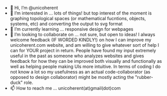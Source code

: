 - 👋 Hi, I’m @unicoherent
- 👀 I’m interested in ... lots of things! but top interest of the moment is graphing topological spaces (or mathematical fucntions, objects, systems, etc) and converting the output to svg format
- 🌱 I’m currently learning ... responsive design for webpages
- 💞️ I’m looking to collaborate on ... not sure, but open to ideas! I always welcome feedback (IF WORDED KINDLY!) on how I can improve my unicoherent.com website, and am willing to give whatever sort of help I can for YOUR project in return. People have found my input extremely useful in the past as someone who analyzes websites and gives feedback for how they can be improved both visually and functionally as well as helping people making UIs more intuitive. In terms of coding I do not know a lot so my usefulness as an actual code-collaborator (as opposed to design collaborator) might be mostly acting the "rubber-duck" role.
- 📫 How to reach me ... unicoherent(at)gmail(dot)com

<!---
unicoherent/unicoherent is a ✨ special ✨ repository because its `README.md` (this file) appears on your GitHub profile.
You can click the Preview link to take a look at your changes.
--->
